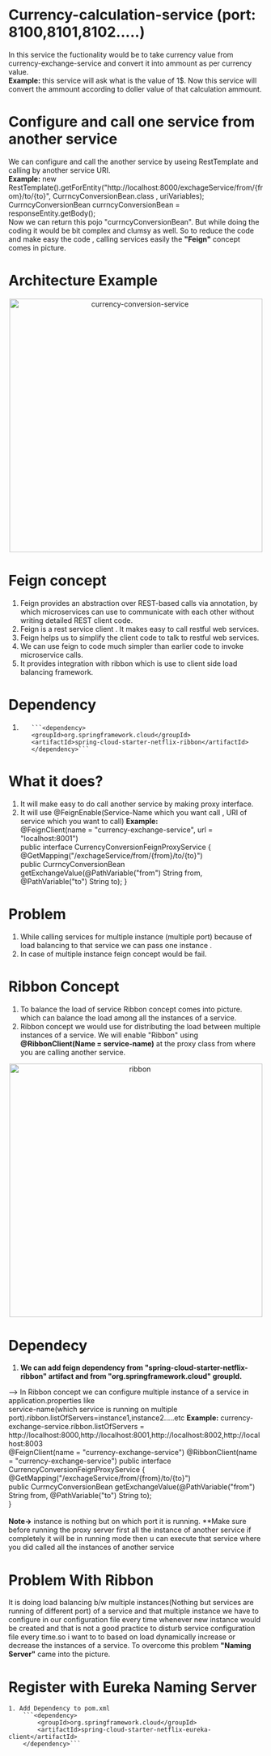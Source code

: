 # Currency-calculation-service (port: 8100,8101,8102.....)
In this service the fuctionality would be to take currency value from currency-exchange-service and convert it into ammount as per currency value.<br/>
<b>Example:</b> this service will ask what is the value of 1$. Now this service will convert the ammount according to doller value of that calculation ammount.

# Configure and call one service from another service
  We can configure and call the another service by useing RestTemplate and calling by another service URI.<br/>
  <b>Example:</b> new RestTemplate().getForEntity("http://localhost:8000/exchageService/from/{from}/to/{to}", 
				CurrncyConversionBean.class	, uriVariables);<br/>
		CurrncyConversionBean currncyConversionBean = responseEntity.getBody();<br/>
    Now we can return this pojo "currncyConversionBean". But while doing the coding it would be bit complex and clumsy as well. So to reduce the code and make easy the code , calling services easily the <b>"Feign"</b> concept comes in picture.<br/>
    
# Architecture Example
<p align="center">
	<img src="https://github.com/ravigithub09/Microservices/blob/master/currency-calculation-service/currency-calculation-service/currency-conversion-service.PNG" width="500" title="currency-conversion-service">
         </p>

    
# Feign concept

  1. Feign provides an abstraction over REST-based calls via annotation, by which microservices can use to communicate with each other without writing detailed REST client code.<br/>
  2. Feign is a rest service client . It makes easy to call restful web services.<br/>
  3. Feign helps us to simplify the client code to talk to restful web services.<br/>
  4. We can use feign to code much simpler than earlier code to invoke microservice calls.<br/>
  5. It provides integration with ribbon which is use to client side load balancing framework.
  
  # Dependency
  1. 		```<dependency>
			<groupId>org.springframework.cloud</groupId>
			<artifactId>spring-cloud-starter-netflix-ribbon</artifactId>
			</dependency>```
  
# What it does?
  1. It will make easy to do call another service by making proxy interface.
  2. It will use @FeignEnable(Service-Name which you want call , URI of service which you want to call)
  <b>Example:</b><br/>
@FeignClient(name = "currency-exchange-service", url = "localhost:8001")<br/>
public interface CurrencyConversionFeignProxyService {<br/>
@GetMapping("/exchageService/from/{from}/to/{to}")<br/>
public CurrncyConversionBean getExchangeValue(@PathVariable("from") String from, @PathVariable("to") String to);
}

# Problem
1. While calling services for multiple instance (multiple port) because of load balancing to that service we can pass one instance . 
2. In case of multiple instance feign concept would be fail.

# Ribbon Concept
1. To balance the load of service Ribbon concept comes into picture. which can balance the load among all the instances of a service.
2. Ribbon concept we would use for distributing the load between multiple instances of a service. We will enable "Ribbon" using <b>@RibbonClient(Name = service-name)</b> at the proxy class from where you are calling another service.

<p align="center">
	<img src="https://github.com/ravigithub09/Microservices/blob/master/currency-calculation-service/currency-calculation-service/Ribbon.PNG" width="500" title="ribbon">
         </p>


# Dependecy
1. <b>We can add feign dependency from "spring-cloud-starter-netflix-ribbon" artifact and from "org.springframework.cloud" groupId.</b>
 
--> In Ribbon concept we can configure multiple instance of a service in application.properties like<br/>
     service-name(which service is running on multiple port).ribbon.listOfServers=instance1,instance2…..etc
     <b>Example:</b> currency-exchange-service.ribbon.listOfServers =  http://localhost:8000,http://localhost:8001,http://localhost:8002,http://localhost:8003<br/>
          @FeignClient(name = "currency-exchange-service")
    @RibbonClient(name = "currency-exchange-service")
    public interface CurrencyConversionFeignProxyService {<br/>
@GetMapping("/exchageService/from/{from}/to/{to}")<br/>
public CurrncyConversionBean getExchangeValue(@PathVariable("from") String from, @PathVariable("to") String to);<br/>
}<br/>     
     <b>Note-></b> instance is nothing but on which port it is running.
     **Make sure before running the proxy server first all the instance of another service if completely it will be in running mode then u can execute that service where               you did called all the instances of another service
     
 # Problem With Ribbon
   It is doing load balancing b/w multiple instances(Nothing  but services are  running of different port) of a service and that multiple instance we have to configure in our configuration file every time whenever new instance would be created and that is not a good practice to disturb service configuration file every time.so i want to to based on load dynamically increase or decrease the instances of a service. To overcome this problem <b>"Naming Server"</b> came into the picture.
   
 # Register with Eureka Naming Server
 	1. Add Dependency to pom.xml
		```<dependency>
			<groupId>org.springframework.cloud</groupId>
			<artifactId>spring-cloud-starter-netflix-eureka-client</artifactId>
		</dependency>```

	
     

